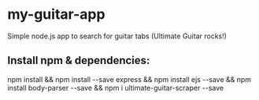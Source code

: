 # my-guitar-app
Simple node.js app to search for guitar tabs (Ultimate Guitar rocks!)

## Install npm & dependencies:
npm install &&
npm install --save express &&
npm install ejs --save &&
npm install body-parser --save &&
npm i ultimate-guitar-scraper --save

